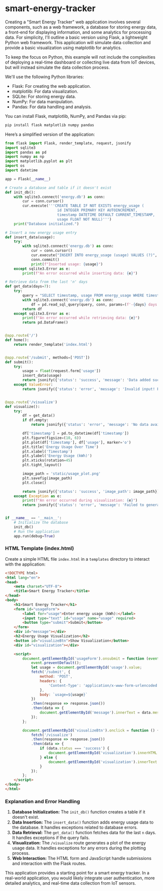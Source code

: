 # smart-energy-tracker

Creating a "Smart Energy Tracker" web application involves several components, such as a web framework, a database for storing energy data, a front-end for displaying information, and some analytics for processing data. For simplicity, I'll outline a basic version using Flask, a lightweight Python web framework. This application will simulate data collection and provide a basic visualization using matplotlib for analytics. 

To keep the focus on Python, this example will not include the complexities of deploying a real-time dashboard or collecting live data from IoT devices, but will instead simulate the data collection process.

We'll use the following Python libraries:
- Flask: For creating the web application.
- matplotlib: For data visualization.
- SQLite: For storing energy data.
- NumPy: For data manipulation.
- Pandas: For data handling and analysis.

You can install Flask, matplotlib, NumPy, and Pandas via pip:

```bash
pip install flask matplotlib numpy pandas
```

Here’s a simplified version of the application:

```python
from flask import Flask, render_template, request, jsonify
import sqlite3
import pandas as pd
import numpy as np
import matplotlib.pyplot as plt
import os
import datetime

app = Flask(__name__)

# Create a database and table if it doesn't exist
def init_db():
    with sqlite3.connect('energy.db') as conn:
        cur = conn.cursor()
        cur.execute('''CREATE TABLE IF NOT EXISTS energy_usage (
                        id INTEGER PRIMARY KEY AUTOINCREMENT,
                        timestamp DATETIME DEFAULT CURRENT_TIMESTAMP,
                        usage FLOAT NOT NULL)''')
    print("Database initialized.")

# Insert a new energy usage entry
def insert_data(usage):
    try:
        with sqlite3.connect('energy.db') as conn:
            cur = conn.cursor()
            cur.execute("INSERT INTO energy_usage (usage) VALUES (?)", (usage,))
            conn.commit()
            print(f"Inserted usage: {usage}")
    except sqlite3.Error as e:
        print(f"An error occurred while inserting data: {e}")

# Retrieve data from the last 'n' days
def get_data(days=7):
    try:
        query = "SELECT timestamp, usage FROM energy_usage WHERE timestamp >= datetime('now', ?)"
        with sqlite3.connect('energy.db') as conn:
            df = pd.read_sql_query(query, conn, params=(f'-{days} days',))
        return df
    except sqlite3.Error as e:
        print(f"An error occurred while retrieving data: {e}")
        return pd.DataFrame()


@app.route('/')
def home():
    return render_template('index.html')


@app.route('/submit', methods=['POST'])
def submit():
    try:
        usage = float(request.form['usage'])
        insert_data(usage)
        return jsonify({'status': 'success', 'message': 'Data added successfully!'})
    except ValueError:
        return jsonify({'status': 'error', 'message': 'Invalid input! Please enter a numeric value.'}), 400


@app.route('/visualize')
def visualize():
    try:
        df = get_data()
        if df.empty:
            return jsonify({'status': 'error', 'message': 'No data available for visualization.'}), 400

        df['timestamp'] = pd.to_datetime(df['timestamp'])
        plt.figure(figsize=(10, 6))
        plt.plot(df['timestamp'], df['usage'], marker='o')
        plt.title('Energy Usage Over Time')
        plt.xlabel('Timestamp')
        plt.ylabel('Energy Usage (kWh)')
        plt.xticks(rotation=45)
        plt.tight_layout()

        image_path = 'static/usage_plot.png'
        plt.savefig(image_path)
        plt.close()

        return jsonify({'status': 'success', 'image_path': image_path})
    except Exception as e:
        print(f"An error occurred during visualization: {e}")
        return jsonify({'status': 'error', 'message': 'Failed to generate visualization.'}), 500


if __name__ == '__main__':
    # Initialize the database
    init_db()
    # Run the application
    app.run(debug=True)
```

### HTML Template (index.html)
Create a simple HTML file `index.html` in a `templates` directory to interact with the application:

```html
<!DOCTYPE html>
<html lang="en">
<head>
    <meta charset="UTF-8">
    <title>Smart Energy Tracker</title>
</head>
<body>
    <h1>Smart Energy Tracker</h1>
    <form id="usageForm">
        <label for="usage">Enter energy usage (kWh):</label>
        <input type="text" id="usage" name="usage" required>
        <button type="submit">Submit</button>
    </form>
    <div id="message"></div>
    <h2>Energy Usage Visualization</h2>
    <button id="visualizeBtn">Show Visualization</button>
    <div id="visualization"></div>

    <script>
        document.getElementById('usageForm').onsubmit = function (event) {
            event.preventDefault();
            let usage = document.getElementById('usage').value;
            fetch('/submit', {
                method: 'POST',
                headers: {
                    'Content-Type': 'application/x-www-form-urlencoded'
                },
                body: `usage=${usage}`
            })
            .then(response => response.json())
            .then(data => {
                document.getElementById('message').innerText = data.message;
            });
        };

        document.getElementById('visualizeBtn').onclick = function () {
            fetch('/visualize')
            .then(response => response.json())
            .then(data => {
                if (data.status === 'success') {
                    document.getElementById('visualization').innerHTML = `<img src="${data.image_path}" alt="Energy Usage Plot">`;
                } else {
                    document.getElementById('visualization').innerText = data.message;
                }
            });
        };
    </script>
</body>
</html>
```

### Explanation and Error Handling
1. **Database Initialization:** The `init_db()` function creates a table if it doesn't exist.
2. **Data Insertion:** The `insert_data()` function adds energy usage data to the database. It handles exceptions related to database errors.
3. **Data Retrieval:** The `get_data()` function fetches data for the last `n` days. It handles exceptions if the query fails.
4. **Visualization:** The `/visualize` route generates a plot of the energy usage data. It handles exceptions for any errors during the plotting process.
5. **Web Interaction:** The HTML form and JavaScript handle submissions and interaction with the Flask routes.

This application provides a starting point for a smart energy tracker. In a real-world application, you would likely integrate user authentication, more detailed analytics, and real-time data collection from IoT sensors.